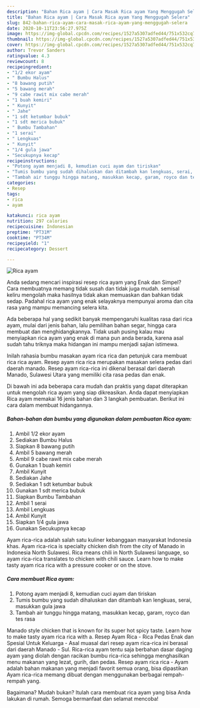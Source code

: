 ```yaml
---
description: "Bahan Rica ayam | Cara Masak Rica ayam Yang Menggugah Selera"
title: "Bahan Rica ayam | Cara Masak Rica ayam Yang Menggugah Selera"
slug: 842-bahan-rica-ayam-cara-masak-rica-ayam-yang-menggugah-selera
date: 2020-10-11T23:56:27.975Z
image: https://img-global.cpcdn.com/recipes/1527a5307adfed44/751x532cq70/rica-ayam-foto-resep-utama.jpg
thumbnail: https://img-global.cpcdn.com/recipes/1527a5307adfed44/751x532cq70/rica-ayam-foto-resep-utama.jpg
cover: https://img-global.cpcdn.com/recipes/1527a5307adfed44/751x532cq70/rica-ayam-foto-resep-utama.jpg
author: Trevor Sanders
ratingvalue: 4.3
reviewcount: 8
recipeingredient:
- "1/2 ekor ayam"
- " Bumbu Halus"
- "8 bawang putih"
- "5 bawang merah"
- "9 cabe rawit mix cabe merah"
- "1 buah kemiri"
- " Kunyit"
- " Jahe"
- "1 sdt ketumbar bubuk"
- "1 sdt merica bubuk"
- " Bumbu Tambahan"
- "1 serai"
- " Lengkuas"
- " Kunyit"
- "1/4 gula jawa"
- "Secukupnya kecap"
recipeinstructions:
- "Potong ayam menjadi 8, kemudian cuci ayam dan tiriskan"
- "Tumis bumbu yang sudah dihaluskan dan ditambah kan lengkuas, serai, masukkan gula jawa"
- "Tambah air tunggu hingga matang, masukkan kecap, garam, royco dan tes rasa"
categories:
- Resep
tags:
- rica
- ayam

katakunci: rica ayam 
nutrition: 297 calories
recipecuisine: Indonesian
preptime: "PT31M"
cooktime: "PT34M"
recipeyield: "1"
recipecategory: Dessert

---
```



![Rica ayam](https://img-global.cpcdn.com/recipes/1527a5307adfed44/751x532cq70/rica-ayam-foto-resep-utama.jpg)

Anda sedang mencari inspirasi resep rica ayam yang Enak dan Simpel? Cara membuatnya memang tidak susah dan tidak juga mudah. semisal keliru mengolah maka hasilnya tidak akan memuaskan dan bahkan tidak sedap. Padahal rica ayam yang enak selayaknya mempunyai aroma dan cita rasa yang mampu memancing selera kita.

Ada beberapa hal yang sedikit banyak mempengaruhi kualitas rasa dari rica ayam, mulai dari jenis bahan, lalu pemilihan bahan segar, hingga cara membuat dan menghidangkannya. Tidak usah pusing kalau mau menyiapkan rica ayam yang enak di mana pun anda berada, karena asal sudah tahu triknya maka hidangan ini mampu menjadi sajian istimewa.

Inilah rahasia bumbu masakan ayam rica rica dan petunjuk cara membuat rica rica ayam. Resep ayam rica rica merupakan masakan selera pedas dari daerah manado. Resep ayam rica-rica ini dikenal berasal dari daerah Manado, Sulawesi Utara yang memiliki cita rasa pedas dan enak.


Di bawah ini ada beberapa cara mudah dan praktis yang dapat diterapkan untuk mengolah rica ayam yang siap dikreasikan. Anda dapat menyiapkan Rica ayam memakai 16 jenis bahan dan 3 langkah pembuatan. Berikut ini cara dalam membuat hidangannya.

<!--inarticleads1-->

##### Bahan-bahan dan bumbu yang digunakan dalam pembuatan Rica ayam:

1. Ambil 1/2 ekor ayam
1. Sediakan  Bumbu Halus
1. Siapkan 8 bawang putih
1. Ambil 5 bawang merah
1. Ambil 9 cabe rawit mix cabe merah
1. Gunakan 1 buah kemiri
1. Ambil  Kunyit
1. Sediakan  Jahe
1. Sediakan 1 sdt ketumbar bubuk
1. Gunakan 1 sdt merica bubuk
1. Siapkan  Bumbu Tambahan
1. Ambil 1 serai
1. Ambil  Lengkuas
1. Ambil  Kunyit
1. Siapkan 1/4 gula jawa
1. Gunakan Secukupnya kecap


Ayam rica-rica adalah salah satu kuliner kebanggaan masyarakat Indonesia khas. Ayam rica-rica is specialty chicken dish from the city of Manado in Indonesia North Sulawesi. Rica means chili in North Sulawesi language, so ayam rica-rica translates to chicken with chili sauce. Learn how to make tasty ayam rica rica with a pressure cooker or on the stove. 

<!--inarticleads2-->

##### Cara membuat Rica ayam:

1. Potong ayam menjadi 8, kemudian cuci ayam dan tiriskan
1. Tumis bumbu yang sudah dihaluskan dan ditambah kan lengkuas, serai, masukkan gula jawa
1. Tambah air tunggu hingga matang, masukkan kecap, garam, royco dan tes rasa


Manado style chicken that is known for its super hot spicy taste. Learn how to make tasty ayam rica rica with a. Resep Ayam Rica - Rica Pedas Enak dan Spesial Untuk Keluarga - Asal muasal dari resep ayam rica-rica ini berasal dari daerah Manado - Sul. Rica-rica ayam tentu saja berbahan dasar daging ayam yang diolah dengan racikan bumbu rica-rica sehingga menghasilkan menu makanan yang lezat, gurih, dan pedas. Resep ayam rica rica - Ayam adalah bahan makanan yang menjadi favorit semua orang, bisa dipastikan Ayam rica-rica memang dibuat dengan menggunakan berbagai rempah-rempah yang. 

Bagaimana? Mudah bukan? Itulah cara membuat rica ayam yang bisa Anda lakukan di rumah. Semoga bermanfaat dan selamat mencoba!
